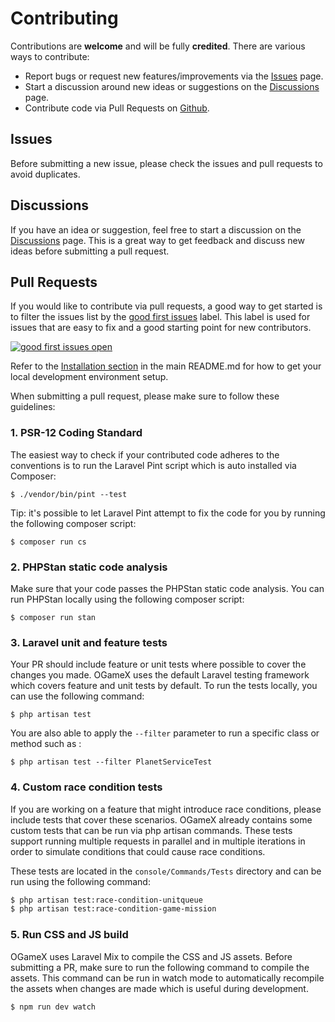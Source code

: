 # Contributing
Contributions are **welcome** and will be fully **credited**. There are various ways to contribute:

- Report bugs or request new features/improvements via the [Issues](https://github.com/lanedirt/ogamex/issues) page.
- Start a discussion around new ideas or suggestions on the [Discussions](https://github.com/lanedirt/ogamex/discussions) page.
- Contribute code via Pull Requests on [Github](https://github.com/lanedirt/ogamex).

## Issues
Before submitting a new issue, please check the issues and pull requests to avoid duplicates.

## Discussions
If you have an idea or suggestion, feel free to start a discussion on the [Discussions](https://github.com/lanedirt/ogamex/discussions) page. This is a great way to get feedback and discuss new ideas before submitting a pull request.

## Pull Requests
If you would like to contribute via pull requests, a good way to get started is to filter the issues list by the [good first issues](https://github.com/lanedirt/OGameX/labels/good%20first%20issue) label. This label is used for issues that are easy to fix and a good starting point for new contributors.

[![good first issues open](https://img.shields.io/github/issues/lanedirt/OGameX/good%20first%20issue.svg?logo=github)](https://github.com/lanedirt/OGameX/issues?q=is%3Aopen+is%3Aissue+label%3A"good+first+issue")

Refer to the [Installation section](https://github.com/lanedirt/OGameX#installation) in the main README.md for how to get your local development environment setup.

When submitting a pull request, please make sure to follow these guidelines:

### 1. PSR-12 Coding Standard
The easiest way to check if your contributed code adheres to the conventions is to run the Laravel Pint script which is auto installed via Composer:

```
$ ./vendor/bin/pint --test
```

Tip: it's possible to let Laravel Pint attempt to fix the code for you by running the following composer script:

```
$ composer run cs
```

### 2. PHPStan static code analysis
Make sure that your code passes the PHPStan static code analysis. You can run PHPStan locally using the following composer script:

```
$ composer run stan
```

### 3. Laravel unit and feature tests
Your PR should include feature or unit tests where possible to cover the changes you made. OGameX uses the default Laravel testing framework which covers feature and unit tests by default.
To run the tests locally, you can use the following command:

```
$ php artisan test
```

You are also able to apply the `--filter` parameter to run a specific class or method such as :

```
$ php artisan test --filter PlanetServiceTest
```

### 4. Custom race condition tests
If you are working on a feature that might introduce race conditions, please include tests that cover these scenarios. OGameX already contains some custom tests that can be run via php artisan commands. These tests support running multiple requests in parallel and in multiple iterations in order to simulate conditions that could cause race conditions.

These tests are located in the `console/Commands/Tests` directory and can be run using the following command:

```bash
$ php artisan test:race-condition-unitqueue
$ php artisan test:race-condition-game-mission
```

### 5. Run CSS and JS build
OGameX uses Laravel Mix to compile the CSS and JS assets. Before submitting a PR, make sure to run the following command to compile the assets.
This command can be run in watch mode to automatically recompile the assets when changes are made which is useful during development.

```
$ npm run dev watch
```
